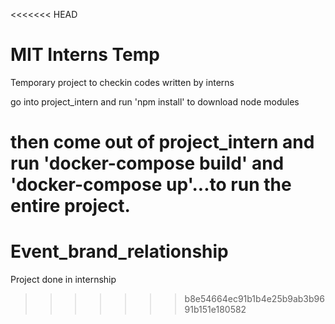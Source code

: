 <<<<<<< HEAD
# MIT Interns Temp

Temporary project to checkin codes written by interns

go into project_intern and run 'npm install' to download node modules

then come out of project_intern and run 'docker-compose build' and 'docker-compose up'...to run the entire project.
=======
# Event_brand_relationship
Project done in internship
>>>>>>> b8e54664ec91b1b4e25b9ab3b9691b151e180582
